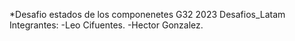 *Desafio estados de los componenetes G32 2023 Desafios_Latam
Integrantes:
-Leo Cifuentes.
-Hector Gonzalez.